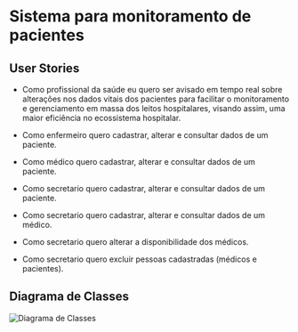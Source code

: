 # Sistema para monitoramento de pacientes

## User Stories

* Como profissional da saúde eu quero ser avisado em tempo real sobre
alterações nos dados vitais dos pacientes para facilitar o monitoramento e
gerenciamento em massa dos leitos hospitalares, visando assim, uma maior
eficiência no ecossistema hospitalar.

* Como enfermeiro quero cadastrar, alterar e consultar dados de um paciente.

* Como médico quero cadastrar, alterar e consultar dados de um paciente.

* Como secretario quero cadastrar, alterar e consultar dados de um paciente.

* Como secretario quero cadastrar, alterar e consultar dados de um médico.

* Como secretario quero alterar a disponibilidade dos médicos.

* Como secretario quero excluir pessoas cadastradas (médicos e pacientes).

## Diagrama de Classes

![Diagrama de Classes](https://i.imgur.com/Oz3N5E7h.jpg)




